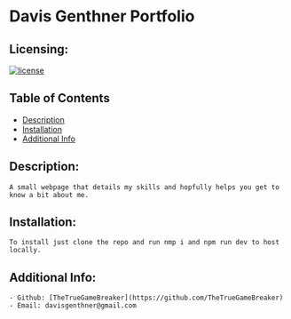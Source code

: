 # Davis Genthner Portfolio
## Licensing:
[![license](https://img.shields.io/badge/license--blue)](https://shields.io)
## Table of Contents 
- [Description](#description)
- [Installation](#installation)
- [Additional Info](#additional-info)
    
## Description:
    A small webpage that details my skills and hopfully helps you get to know a bit about me.
    
## Installation:
    To install just clone the repo and run nmp i and npm run dev to host locally.
    
## Additional Info:
    - Github: [TheTrueGameBreaker](https://github.com/TheTrueGameBreaker)
    - Email: davisgenthner@gmail.com 
